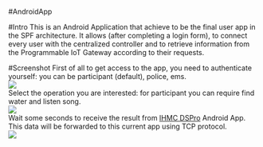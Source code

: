 #AndroidApp

#Intro
This is an Android Application that achieve to be the final user app in the SPF architecture. It allows (after completing a login form), to connect every user with the centralized controller and to retrieve information from the Programmable IoT Gateway according to their requests.

#Screenshot
First of all to get access to the app, you need to authenticate yourself: you can be participant (default), police, ems.<br/>
<img src="https://cloud.githubusercontent.com/assets/6001802/11014412/42dca4a4-8535-11e5-84b6-5b9d3e85a097.png" /><br/>
Select the operation you are interested: for participant you can require find water and listen song.<br/>
<img src="https://cloud.githubusercontent.com/assets/6001802/11014413/430cc6b6-8535-11e5-81ae-2529efece7ed.png" /><br/>
Wait some seconds to receive the result from [IHMC DSPro](www.ihmc.us) Android App. This data will be forwarded to this current app using TCP protocol.<br/>
<img src="https://cloud.githubusercontent.com/assets/6001802/11014414/43141ace-8535-11e5-9916-e313fdc725fe.png" />
